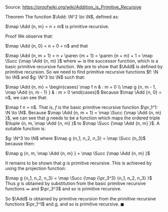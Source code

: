 # 

Source: https://proofwiki.org/wiki/Addition_is_Primitive_Recursive

Theorem
The function $\Add: \N^2 \to \N$, defined as:

$\map \Add {n, m} = n + m$
is primitive recursive‎.


Proof
We observe that:

$\map \Add {n, 0} = n + 0 = n$
and that

$\map \Add {n, m + 1} = n + \paren {m + 1} = \paren {n + m} + 1 = \map \Succ {\map \Add {n, m} }$
where $\Succ$ is the successor function, which is a basic primitive recursive‎ function.
We are to show that $\Add$ is defined by primitive recursion.
So we need to find primitive recursive‎ functions $f: \N \to \N$ and $g: \N^3 \to \N$ such that:

$\map \Add {n, m} = \begin{cases}
\map f n & : m = 0 \\
\map g {n, m - 1, \map \Add {n, m - 1} } & : m > 0
\end{cases}$
Because $\map \Add {n, 0} = n$, we can see that:

$\map f n = n$.
That is, $f$ is the basic primitive recursive‎ function $\pr_1^1: \N \to \N$.
Because $\map \Add {n, m + 1} = \map \Succ {\map \Add {n, m} }$, we can see that $g$ needs to be a function which maps the ordered triple $\tuple {n, m, \map \Add {n, m} }$ to $\map \Succ {\map \Add {n, m} }$.
A suitable function is:

$g: \N^3 \to \N$ where $\map g {n_1, n_2, n_3} = \map \Succ {n_3}$
because then:

$\map g {n, m, \map \Add {n, m} } = \map \Succ {\map \Add {n, m} }$

It remains to be shown that $g$ is primitive recursive‎.
This is achieved by using the projection function:

$\map g {n_1, n_2, n_3} = \map \Succ {\map {\pr_3^3} {n_1, n_2, n_3} }$
Thus $g$ is obtained by substitution from the basic primitive recursive‎ functions $\Succ$ and $\pr_3^3$ and so is primitive recursive‎.

So $\Add$ is obtained by primitive recursion from the primitive recursive functions‎ $\pr_1^1$ and $g$, and so is primitive recursive‎.
$\blacksquare$





